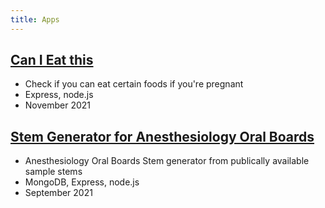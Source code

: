 ```yaml
---
title: Apps
---
```



## [Can I Eat this](https://food-checker.herokuapp.com/)
- Check if you can eat certain foods if you're pregnant
- Express, node.js
- November 2021

## [Stem Generator for Anesthesiology Oral Boards](https://anes-stem-gen.herokuapp.com/)
- Anesthesiology Oral Boards Stem generator from publically available sample stems
- MongoDB, Express, node.js
- September 2021